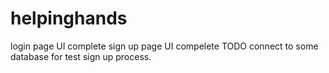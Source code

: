 # helpinghands

login page UI complete
sign up page UI compelete
TODO
connect to some database for test sign up process.
